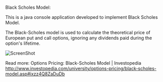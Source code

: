 Black Scholes Model:

This is a java console application developed to implement Black Scholes Model.

The Black-Scholes model is used to calculate the theoretical price of European put and call options, ignoring any dividends paid during the option's lifetime.

![ScreenShot](http://i.investopedia.com/blackscholes.png)

Read more: Options Pricing: Black-Scholes Model | Investopedia
http://www.investopedia.com/university/options-pricing/black-scholes-model.asp#ixzz4Q8ZaDuDb 
